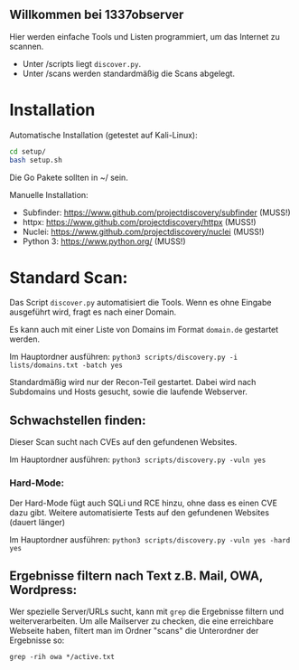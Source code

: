 ## Willkommen bei 1337observer
Hier werden einfache Tools und Listen programmiert, um das Internet zu scannen.

* Unter /scripts liegt `discover.py`.
* Unter /scans werden standardmäßig die Scans abgelegt.

# Installation
Automatische Installation (getestet auf Kali-Linux):
``` bash
cd setup/
bash setup.sh
```

Die Go Pakete sollten in ~/ sein.

Manuelle Installation:
* Subfinder: https://www.github.com/projectdiscovery/subfinder (MUSS!)
* httpx: https://www.github.com/projectdiscovery/httpx  (MUSS!)
* Nuclei: https://www.github.com/projectdiscovery/nuclei (MUSS!)
* Python 3: https://www.python.org/ (MUSS!)

# Standard Scan:
Das Script `discover.py` automatisiert die Tools. Wenn es ohne
Eingabe ausgeführt wird, fragt es nach einer Domain.

Es kann auch mit einer Liste von Domains im Format `domain.de`
gestartet werden.

Im Hauptordner ausführen:
`python3 scripts/discovery.py -i lists/domains.txt -batch yes`

Standardmäßig wird nur der Recon-Teil gestartet. Dabei wird nach Subdomains
und Hosts gesucht, sowie die laufende Webserver.

## Schwachstellen finden:
Dieser Scan sucht nach CVEs auf den gefundenen Websites.

Im Hauptordner ausführen:
`python3 scripts/discovery.py -vuln yes`

### Hard-Mode:
Der Hard-Mode fügt auch SQLi und RCE hinzu, ohne dass es einen CVE dazu gibt.
Weitere automatisierte Tests auf den gefundenen Websites (dauert länger)

Im Hauptordner ausführen:
`python3 scripts/discovery.py -vuln yes -hard yes`

## Ergebnisse filtern nach Text z.B. Mail, OWA, Wordpress:
Wer spezielle Server/URLs sucht, kann mit `grep` die Ergebnisse filtern und
weiterverarbeiten.
Um alle Mailserver zu checken, die eine erreichbare Webseite haben, filtert 
man im Ordner "scans" die Unterordner der Ergebnisse so:

```
grep -rih owa */active.txt
```